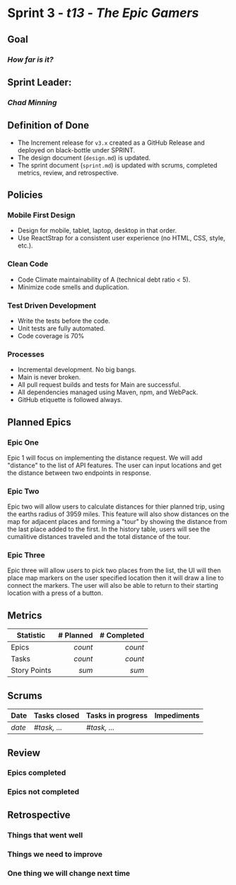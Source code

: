 # Sprint 3 - *t13* - *The Epic Gamers*

## Goal
### *How far is it?*

## Sprint Leader: 
### *Chad Minning*

## Definition of Done

* The Increment release for `v3.x` created as a GitHub Release and deployed on black-bottle under SPRINT.
* The design document (`design.md`) is updated.
* The sprint document (`sprint.md`) is updated with scrums, completed metrics, review, and retrospective.

## Policies

### Mobile First Design
* Design for mobile, tablet, laptop, desktop in that order.
* Use ReactStrap for a consistent user experience (no HTML, CSS, style, etc.).

### Clean Code
* Code Climate maintainability of A (technical debt ratio < 5).
* Minimize code smells and duplication.

### Test Driven Development
* Write the tests before the code.
* Unit tests are fully automated.
* Code coverage is 70%

### Processes
* Incremental development.  No big bangs.
* Main is never broken. 
* All pull request builds and tests for Main are successful.
* All dependencies managed using Maven, npm, and WebPack.
* GitHub etiquette is followed always.


## Planned Epics

### Epic One
Epic 1 will focus on implementing the distance request. We will add "distance" to the list of API features. The user can input locations and get the distance between two endpoints in response.
### Epic Two
Epic two will allow users to calculate distances for thier planned trip, using the earths radius of 3959 miles. This feature will also show distances on the map for adjacent places and forming a "tour" by showing the distance from the last place added to the first. In the history table, users will see the cumalitive distances traveled and the total distance of the tour.
### Epic Three
Epic three will allow users to pick two places from the list, the UI will then place map markers on the user specified location then it will draw a line to connect the markers. The user will also be able to return to their starting location with a press of a button. 


## Metrics

| Statistic | # Planned | # Completed |
| --- | ---: | ---: |
| Epics | *count* | *count* |
| Tasks |  *count*   | *count* | 
| Story Points |  *sum*  | *sum* | 


## Scrums

| Date | Tasks closed  | Tasks in progress | Impediments |
| :--- | :--- | :--- | :--- |
| *date* | *#task, ...* | *#task, ...* |  | 


## Review

### Epics completed  

### Epics not completed 

## Retrospective

### Things that went well

### Things we need to improve

### One thing we will change next time
